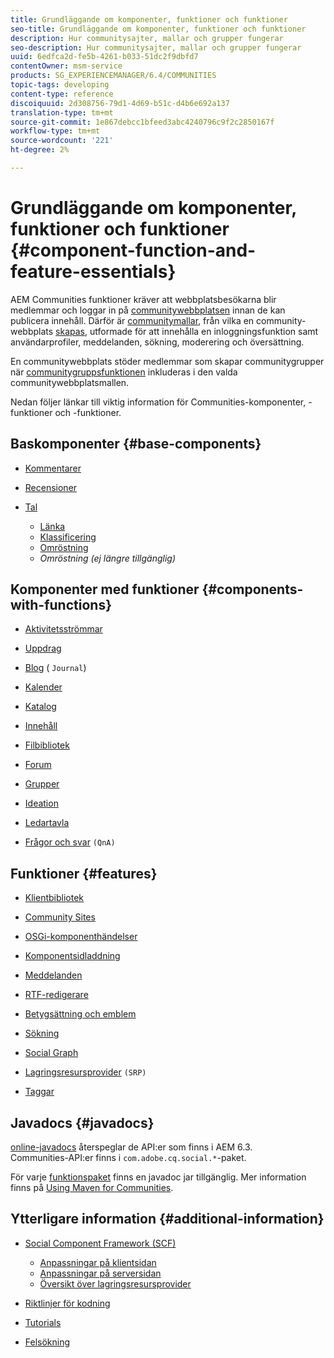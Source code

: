 ```yaml
---
title: Grundläggande om komponenter, funktioner och funktioner
seo-title: Grundläggande om komponenter, funktioner och funktioner
description: Hur communitysajter, mallar och grupper fungerar
seo-description: Hur communitysajter, mallar och grupper fungerar
uuid: 6edfca2d-fe5b-4261-b033-51dc2f9dbfd7
contentOwner: msm-service
products: SG_EXPERIENCEMANAGER/6.4/COMMUNITIES
topic-tags: developing
content-type: reference
discoiquuid: 2d308756-79d1-4d69-b51c-d4b6e692a137
translation-type: tm+mt
source-git-commit: 1e867debcc1bfeed3abc4240796c9f2c2850167f
workflow-type: tm+mt
source-wordcount: '221'
ht-degree: 2%

---
```



# Grundläggande om komponenter, funktioner och funktioner {#component-function-and-feature-essentials}

AEM Communities funktioner kräver att webbplatsbesökarna blir medlemmar och loggar in på [communitywebbplatsen](overview.md#communitiessites) innan de kan publicera innehåll. Därför är [communitymallar](sites.md), från vilka en community-webbplats [skapas](sites-console.md), utformade för att innehålla en inloggningsfunktion samt användarprofiler, meddelanden, sökning, moderering och översättning.

En communitywebbplats stöder medlemmar som skapar communitygrupper när [communitygruppsfunktionen](functions.md#groups-function) inkluderas i den valda communitywebbplatsmallen.

Nedan följer länkar till viktig information för Communities-komponenter, -funktioner och -funktioner.

## Baskomponenter {#base-components}

* [Kommentarer](essentials-comments.md)
* [Recensioner](reviews-basics.md)
* [Tal](tally.md)

   * [Länka](essentials-liking.md)
   * [Klassificering](rating-basics.md)
   * [Omröstning](essentials-voting.md)
   * *Omröstning (ej längre tillgänglig)*

## Komponenter med funktioner {#components-with-functions}

* [Aktivitetsströmmar](essentials-activities.md)
* [Uppdrag](essentials-assignments.md)
* [Blog](blog-developer-basics.md) (  `Journal`)

* [Kalender](calendar-basics-for-developers.md)
* [Katalog](catalog-developer-essentials.md)
* [Innehåll](essentials-featured.md)
* [Filbibliotek](essentials-file-library.md)
* [Forum](essentials-forum.md)
* [Grupper](essentials-groups.md)
* [Ideation](ideation.md)
* [Ledartavla](leaderboard.md)
* [Frågor och svar](qna-essentials.md) `(QnA)`

## Funktioner {#features}

* [Klientbibliotek](clientlibs.md)
* [Community Sites](sites-for-developers.md)
* [OSGi-komponenthändelser](events.md)
* [Komponentsidladdning](sideloading.md)
* [Meddelanden](essentials-messaging.md)
* [RTF-redigerare](rte.md)
* [Betygsättning och emblem](configure-scoring.md)
* [Sökning](search-implementation.md)
* [Social Graph](essentials-socialgraph.md)
* [Lagringsresursprovider](srp-and-ugc.md) `(SRP)`

* [Taggar](tag.md)

## Javadocs {#javadocs}

[online-javadocs](../../help/sites-developing/reference-materials.md) återspeglar de API:er som finns i AEM 6.3.\
Communities-API:er finns i `com.adobe.cq.social.*`-paket.

För varje [funktionspaket](deploy-communities.md#latestfeaturepack) finns en javadoc jar tillgänglig. Mer information finns på [Using Maven for Communities](maven.md#javadocs).

## Ytterligare information {#additional-information}

* [Social Component Framework (SCF)](scf.md)

   * [Anpassningar på klientsidan](client-customize.md)
   * [Anpassningar på serversidan](server-customize.md)
   * [Översikt över lagringsresursprovider](srp.md)

* [Riktlinjer för kodning](code-guide.md)
* [Tutorials](tutorials.md)
* [Felsökning](troubleshooting.md)

